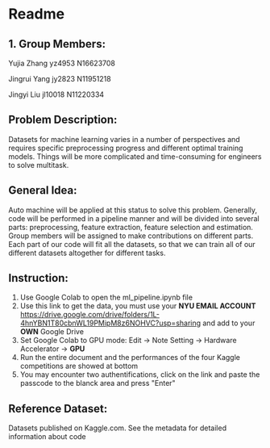 **Readme**
===========

**1. Group Members:**
---------------------
Yujia Zhang yz4953   N16623708

Jingrui Yang jy2823  N11951218

Jingyi Liu jl10018   N11220334

**Problem Description:**
-----------------------
Datasets for machine learning varies in a number of perspectives and requires specific preprocessing progress and different optimal training models. Things will be more complicated and time-consuming for engineers to solve multitask.

**General Idea:**
---------------
Auto machine will be applied at this status to solve this problem. Generally, code will be performed in a pipeline manner and will be divided into several parts: preprocessing, feature extraction, feature selection and estimation. Group members will be assigned to make contributions on different parts. Each part of our code will fit all the datasets, so that we can train all of our different datasets altogether for different tasks.

**Instruction:**
----------------
1. Use Google Colab to open the ml_pipeline.ipynb file
2. Use this link to get the data, you must use your **NYU EMAIL ACCOUNT** https://drive.google.com/drive/folders/1L-4hnYBN1T80cbnWL19PMipM8z6NOHVC?usp=sharing and add to your **OWN** Google Drive
3. Set Google Colab to GPU mode: Edit -> Note Setting -> Hardware Accelerator -> **GPU**
4. Run the entire document and the performances of the four Kaggle competitions are showed at bottom
5. You may encounter two authentifications, click on the link and paste the passcode to the blanck area and press "Enter"

**Reference Dataset:**
-------------------
Datasets published on Kaggle.com.
See the metadata for detailed information about code
